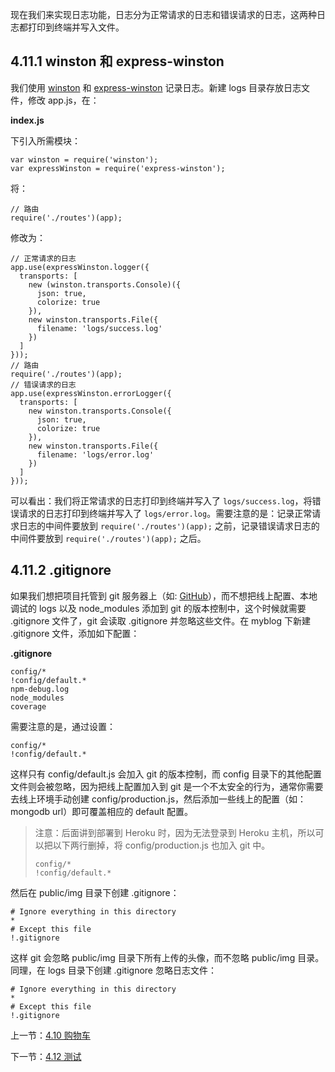 现在我们来实现日志功能，日志分为正常请求的日志和错误请求的日志，这两种日志都打印到终端并写入文件。

## 4.11.1 winston 和 express-winston

我们使用 [winston](https://www.npmjs.com/package/winston) 和 [express-winston](https://www.npmjs.com/package/express-winston) 记录日志。新建 logs 目录存放日志文件，修改 app.js，在：

**index.js**

下引入所需模块：

```
var winston = require('winston');
var expressWinston = require('express-winston');
```

将：

```
// 路由
require('./routes')(app);
```

修改为：

```
// 正常请求的日志
app.use(expressWinston.logger({
  transports: [
    new (winston.transports.Console)({
      json: true,
      colorize: true
    }),
    new winston.transports.File({
      filename: 'logs/success.log'
    })
  ]
}));
// 路由
require('./routes')(app);
// 错误请求的日志
app.use(expressWinston.errorLogger({
  transports: [
    new winston.transports.Console({
      json: true,
      colorize: true
    }),
    new winston.transports.File({
      filename: 'logs/error.log'
    })
  ]
}));
```

可以看出：我们将正常请求的日志打印到终端并写入了 `logs/success.log`，将错误请求的日志打印到终端并写入了 `logs/error.log`。需要注意的是：记录正常请求日志的中间件要放到 `require('./routes')(app);` 之前，记录错误请求日志的中间件要放到 `require('./routes')(app);` 之后。

## 4.11.2 .gitignore

如果我们想把项目托管到 git 服务器上（如: [GitHub](https://github.com)），而不想把线上配置、本地调试的 logs 以及 node_modules 添加到 git 的版本控制中，这个时候就需要 .gitignore 文件了，git 会读取 .gitignore 并忽略这些文件。在 myblog 下新建 .gitignore 文件，添加如下配置：

**.gitignore**

```
config/*
!config/default.*
npm-debug.log
node_modules
coverage
```

需要注意的是，通过设置：

```
config/*
!config/default.*
```

这样只有 config/default.js 会加入 git 的版本控制，而 config 目录下的其他配置文件则会被忽略，因为把线上配置加入到 git 是一个不太安全的行为，通常你需要去线上环境手动创建 config/production.js，然后添加一些线上的配置（如：mongodb url）即可覆盖相应的 default 配置。

> 注意：后面讲到部署到 Heroku 时，因为无法登录到 Heroku 主机，所以可以把以下两行删掉，将 config/production.js 也加入 git 中。
> 
> ```
> config/*
> !config/default.*
> ```

然后在 public/img 目录下创建 .gitignore：

```
# Ignore everything in this directory
*
# Except this file
!.gitignore
```

这样 git 会忽略 public/img 目录下所有上传的头像，而不忽略 public/img 目录。同理，在 logs 目录下创建 .gitignore 忽略日志文件：

```
# Ignore everything in this directory
*
# Except this file
!.gitignore
```

上一节：[4.10 购物车](https://github.com/18820227745/shop-demo-node/blob/master/book/4.10%20%E8%B4%AD%E7%89%A9%E8%BD%A6.md)

下一节：[4.12 测试](https://github.com/18820227745/shop-demo-node/blob/master/book/4.12%20%E6%B5%8B%E8%AF%95.md)